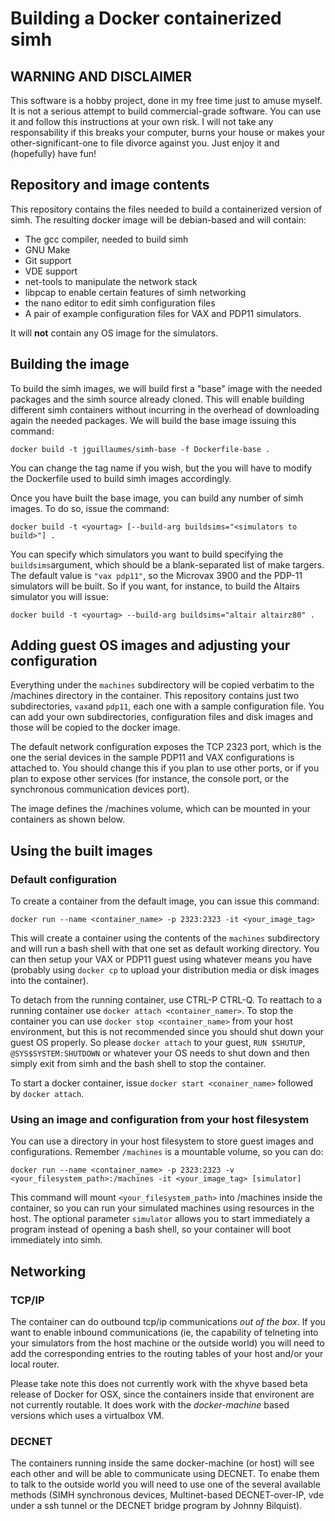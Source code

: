 # Building a Docker containerized simh

## WARNING AND DISCLAIMER

This software is a hobby project, done in my free time just to amuse myself. It is not a serious attempt to build commercial-grade software. You can use it and follow this instructions at your own risk. I will not take any responsability if this breaks your computer, burns your house or makes your other-significant-one to file divorce against you. Just enjoy it and (hopefully) have fun!

## Repository and image contents

This repository contains the files needed to build a containerized version of simh. The resulting docker image will be debian-based
and will contain:

- The gcc compiler, needed to build simh
- GNU Make
- Git support
- VDE support
- net-tools to manipulate the network stack
- libpcap to enable certain features of simh networking
- the nano editor to edit simh configuration files
- A pair of example configuration files for VAX and PDP11 simulators.

It will **not** contain any OS image for the simulators. 

## Building the image

To build the simh images, we will build first a "base" image with the needed packages and the simh source already cloned. 
This will enable building different simh containers without incurring in the overhead of downloading again the needed packages. 
We will build the base image issuing this command:
```
docker build -t jguillaumes/simh-base -f Dockerfile-base .
```

You can change the tag name if you wish, but the you will have to modify the Dockerfile used to build simh images accordingly.

Once you have built the base image, you can build any number of simh images. To do so, issue the command:

```
docker build -t <yourtag> [--build-arg buildsims="<simulators to build>"] .
```

You can specify which simulators you want to build specifying the ```buildsims```argument, which should be a blank-separated list of
make targers. The default value is ```"vax pdp11"```, so the Microvax 3900 and the PDP-11 simulators will be built. So if you want, for instance,  to
build the Altairs simulator you will issue:

```
docker build -t <yourtag> --build-arg buildsims="altair altairz80" .
```

## Adding guest OS images and adjusting your configuration

Everything under the ```machines``` subdirectory will be copied verbatim to the /machines directory in the container. This repository 
contains just two subdirectories, ```vax```and ```pdp11```, each one with a sample configuration file. You can add your own subdirectories,
configuration files and disk images and those will be copied to the docker image.

The default network configuration exposes the TCP 2323 port, which is the one the serial devices in the sample PDP11 and VAX configurations
is attached to. You should change this if you plan to use other ports, or if you plan to expose other services (for instance,
the console port, or the synchronous communication devices port).

The image defines the /machines volume, which can be mounted in your containers as shown below.

## Using the built images

### Default configuration

To create a container from the default image, you can issue this command:

```
docker run --name <container_name> -p 2323:2323 -it <your_image_tag>
```
This will create a container using the contents of the ```machines``` subdirectory and will run a bash shell with that one set as
default working directory. You can then setup your VAX or PDP11 guest using whatever means you have (probably using ```docker cp``` 
to upload your distribution media or disk images into the container). 

To detach from the running container, use CTRL-P CTRL-Q. To reattach to a running container use ```docker attach <container_namer>```. To stop the container you can use ```docker stop <container_name>``` from your host environment, but this is not recommended since you should shut down your guest OS properly. So please ```docker attach``` to your guest, ```RUN $SHUTUP```, ```@SYS$SYSTEM:SHUTDOWN```  or whatever your OS needs to shut down and then simply exit from simh and the bash shell to stop the container.

To start a docker container, issue ```docker start <conainer_name>``` followed by ```docker attach```. 

### Using an image and configuration from your host filesystem

You can use a directory in your host filesystem to store guest images and configurations. Remember ```/machines``` is a mountable volume, so you can do:

```
docker run --name <container_name> -p 2323:2323 -v <your_filesystem_path>:/machines -it <your_image_tag> [simulator]
```

This command will mount ```<your_filesystem_path>``` into /machines inside the container, so you can run your simulated machines using resources in the host. The optional parameter ```simulator``` allows you to start immediately a program instead of opening a bash shell,
so your container will boot immediately into simh.

## Networking

### TCP/IP

The container can do outbound tcp/ip communications _out of the box_. If you want to enable inbound communications (ie, the capability of telneting into your simulators from the host machine or the outside world) you will need to add the corresponding entries to the routing tables of your host and/or your local router.

Please take note this does not currently work with the xhyve based beta release of Docker for OSX, since the containers inside that environent are not currently routable. It does work with the _docker-machine_ based versions which uses a virtualbox VM.

### DECNET

The containers running inside the same docker-machine (or host) will see each other and will be able to communicate using DECNET. To enabe them to talk to the outside world you will need to use one of the several available methods (SIMH synchronous devices, Multinet-based DECNET-over-IP, vde under a ssh tunnel or the DECNET bridge program by Johnny Bilquist).





